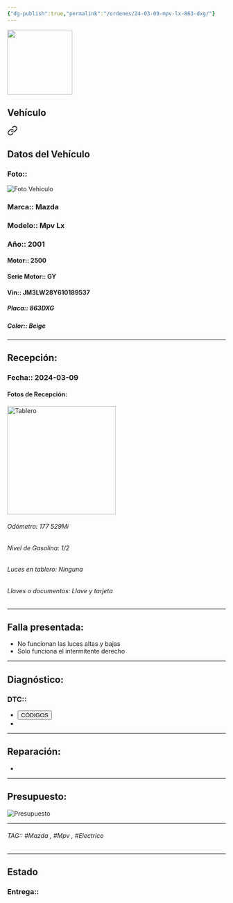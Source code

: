 ```yaml
---
{"dg-publish":true,"permalink":"/ordenes/24-03-09-mpv-lx-863-dxg/"}
---
```


<img src="https://lh3.googleusercontent.com/d/137fl3TIZ0-PU8b-Pt0bsjclwHub_u78G" width="150">

## Vehículo

<div class="transclusion internal-embed is-loaded"><a class="markdown-embed-link" href="/vehiculos/mazda/mpv-lx-863-dxg/#datos-del-vehiculo" aria-label="Open link"><svg xmlns="http://www.w3.org/2000/svg" width="24" height="24" viewBox="0 0 24 24" fill="none" stroke="currentColor" stroke-width="2" stroke-linecap="round" stroke-linejoin="round" class="svg-icon lucide-link"><path d="M10 13a5 5 0 0 0 7.54.54l3-3a5 5 0 0 0-7.07-7.07l-1.72 1.71"></path><path d="M14 11a5 5 0 0 0-7.54-.54l-3 3a5 5 0 0 0 7.07 7.07l1.71-1.71"></path></svg></a><div class="markdown-embed">



## Datos del Vehículo 
### Foto:: 
<img src="https://lh3.googleusercontent.com/d/1F1M3zUs1tSejhiKA8G1vnmZZuddC8USA" Alt="Foto Vehiculo">

### Marca:: Mazda
### Modelo:: Mpv Lx
### Año:: 2001
#### Motor:: 2500
#### Serie Motor:: GY
#### Vin:: JM3LW28Y610189537
##### Placa:: 863DXG
##### Color:: Beige
---


</div></div>


## Recepción:
### Fecha:: 2024-03-09
#### Fotos de Recepción: 
<img src="https://lh3.googleusercontent.com/d/1F2ZcNfASHP_XZSC3Lt3h7N2GsYJ5IyHN" width="250" Alt="Tablero">

###### Odómetro: 177 529Mi
###### Nivel de Gasolina: 1/2
###### Luces en tablero: Ninguna
###### Llaves o documentos: Llave y tarjeta 

---

## Falla presentada:
- No funcionan las luces altas y bajas 
- Solo funciona el intermitente derecho 


---

## Diagnóstico:
### DTC:: 

- <a href="http"><button class="btn success">CÓDIGOS</button></a>
- 

---
## Reparación:
- 

---

## Presupuesto:

<img src="https://lh3.googleusercontent.com/d/" Alt="Presupuesto">

---

###### TAG:: #Mazda , #Mpv , #Electrico 

---

## Estado

### Entrega:: 


